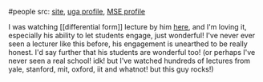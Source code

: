 #people 
src: [site](http://alpha.math.uga.edu/~shifrin/), [uga profile](https://www.math.uga.edu/directory/people/theodore-shifrin), [MSE profile](https://math.stackexchange.com/users/71348/ted-shifrin)

I was watching [[differential form]] lecture by him [here](https://www.youtube.com/watch?v=wlo2V8H5khM&list=PL5I-Eyk8l9FHdJUd9UujGcvumjCFPHbrd&index=113), and I'm loving it, especially his ability to let students engage, just wonderful! I've never ever seen a lecturer like this before, his engagement is unearthed to be really honest. I'd say further that his students are wonderful too! (or perhaps I've never seen a real school! idk! but I've watched hundreds of lectures from yale, stanford, mit, oxford, iit and whatnot! but this guy rocks!)

